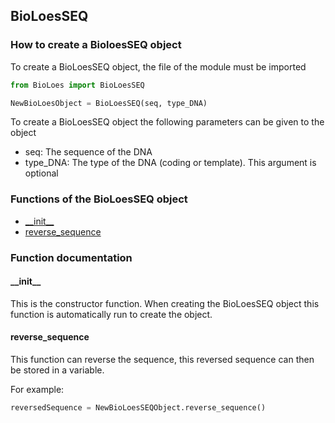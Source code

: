 ## BioLoesSEQ

### How to create a BioloesSEQ object
To create a BioLoesSEQ object, the file of the module must be imported
```python
from BioLoes import BioLoesSEQ

NewBioLoesObject = BioLoesSEQ(seq, type_DNA)
```

To create a BioLoesSEQ object the following parameters can be given to the object
* seq: The sequence of the DNA
* type_DNA: The type of the DNA (coding or template). This argument is optional

### Functions of the BioLoesSEQ object
* [\_\_init\_\_](#\_\_init\_\_)
* [reverse_sequence](#reverse_sequence)


### Function documentation

#### \_\_init\_\_
This is the constructor function. When creating the BioLoesSEQ object this function is
automatically run to create the object. 

#### reverse_sequence
This function can reverse the sequence, this reversed sequence can then be 
stored in a variable. 
  
For example:
```python
reversedSequence = NewBioLoesSEQObject.reverse_sequence()
```

